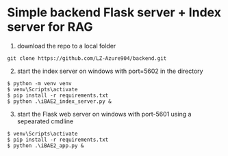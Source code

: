 # Simple backend Flask server + Index server for RAG

1. download the repo to a local folder
```
git clone https://github.com/LZ-Azure904/backend.git
```
2. start the index server on windows with port=5602 in the directory

```
$ python -m venv venv
$ venv\Scripts\activate
$ pip install -r requirements.txt
$ python .\iBAE2_index_server.py &
```
3. start the Flask web server on windows with port-5601 using a sepearated cmdline 
```
$ venv\Scripts\activate
$ pip install -r requirements.txt
$ python .\iBAE2_app.py &

```
